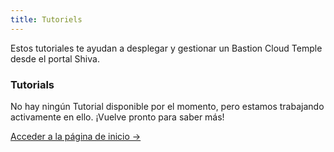 ```yaml
---
title: Tutoriels
---
```


Estos tutoriales te ayudan a desplegar y gestionar un Bastion Cloud Temple desde el portal Shiva.


<div class="card">
  <h3>Tutorials</h3>
  <p>No hay ningún Tutorial disponible por el momento, pero estamos trabajando activamente en ello. ¡Vuelve pronto para saber más!</p>
  <a href="../" class="card-link">Acceder a la página de inicio &rarr;</a>
</div>